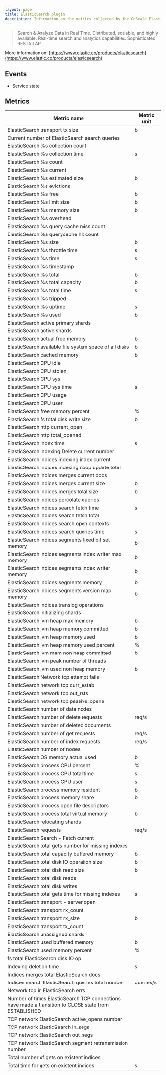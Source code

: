 ```yaml
---
layout: page
title: ElasticSearch plugin
description: Information on the metrics collected by the CoScale ElasticSearch plugin.
---
```


> Search & Analyze Data in Real Time. Distributed, scalable, and highly available. Real-time search and analytics capabilities. Sophisticated RESTful API.

More information on: [https://www.elastic.co/products/elasticsearch](https://www.elastic.co/products/elasticsearch)

## Events

* Service state

## Metrics

| Metric name                                                                                          | Metric unit |
|------------------------------------------------------------------------------------------------------|-------------|
| ElasticSearch transport tx size                                                                      | b           |
| Current number of ElasticSearch search queries                                                       |             |
| ElasticSearch %s collection count                                                                    |             |
| ElasticSearch %s collection time                                                                     | s           |
| ElasticSearch %s count                                                                               |             |
| ElasticSearch %s current                                                                             |             |
| ElasticSearch %s estimated size                                                                      | b           |
| ElasticSearch %s evictions                                                                           |             |
| ElasticSearch %s free                                                                                | b           |
| ElasticSearch %s limit size                                                                          | b           |
| ElasticSearch %s memory size                                                                         | b           |
| ElasticSearch %s overhead                                                                            |             |
| ElasticSearch %s query cache miss count                                                              |             |
| ElasticSearch %s querycache hit count                                                                |             |
| ElasticSearch %s size                                                                                | b           |
| ElasticSearch %s throttle time                                                                       | s           |
| ElasticSearch %s time                                                                                | s           |
| ElasticSearch %s timestamp                                                                           |             |
| ElasticSearch %s total                                                                               | b           |
| ElasticSearch %s total capacity                                                                      | b           |
| ElasticSearch %s total time                                                                          | s           |
| ElasticSearch %s tripped                                                                             |             |
| ElasticSearch %s uptime                                                                              | s           |
| ElasticSearch %s used                                                                                | b           |
| ElasticSearch active primary shards                                                                  |             |
| ElasticSearch active shards                                                                          |             |
| ElasticSearch actual free memory                                                                     | b           |
| ElasticSearch available file system space of all disks                                               | b           |
| ElasticSearch cached memory                                                                          | b           |
| ElasticSearch CPU idle                                                                               |             |
| ElasticSearch CPU stolen                                                                             |             |
| ElasticSearch CPU sys                                                                                |             |
| ElasticSearch CPU sys time                                                                           | s           |
| ElasticSearch CPU usage                                                                              |             |
| ElasticSearch CPU user                                                                               |             |
| ElasticSearch free memory percent                                                                    | %           |
| ElasticSearch fs total disk write size                                                               | b           |
| ElasticSearch http current_open                                                                      |             |
| ElasticSearch http total_opened                                                                      |             |
| ElasticSearch index time                                                                             | s           |
| ElasticSearch indexing Delete current number                                                         |             |
| ElasticSearch indices indexing index current                                                         |             |
| ElasticSearch indices indexing noop update total                                                     |             |
| ElasticSearch indices merges current docs                                                            |             |
| ElasticSearch indices merges current size                                                            | b           |
| ElasticSearch indices merges total size                                                              | b           |
| ElasticSearch indices percolate queries                                                              |             |
| ElasticSearch indices search fetch time                                                              | s           |
| ElasticSearch indices search fetch total                                                             |             |
| ElasticSearch indices search open contexts                                                           |             |
| ElasticSearch indices search queries time                                                            | s           |
| ElasticSearch indices segments fixed bit set memory                                                  | b           |
| ElasticSearch indices segments index writer max memory                                               | b           |
| ElasticSearch indices segments index writer memory                                                   | b           |
| ElasticSearch indices segments memory                                                                | b           |
| ElasticSearch indices segments version map memory                                                    | b           |
| ElasticSearch indices translog operations                                                            |             |
| ElasticSearch initializing shards                                                                    |             |
| ElasticSearch jvm heap max memory                                                                    | b           |
| ElasticSearch jvm heap memory committed                                                              | b           |
| ElasticSearch jvm heap memory used                                                                   | b           |
| ElasticSearch jvm heap memory used percent                                                           | %           |
| ElasticSearch jvm mem non heap committed                                                             | b           |
| ElasticSearch jvm peak number of threads                                                             |             |
| ElasticSearch jvm used non heap memory                                                               | b           |
| ElasticSearch Network tcp attempt fails                                                              |             |
| ElasticSearch network tcp curr_estab                                                                 |             |
| ElasticSearch network tcp out_rsts                                                                   |             |
| ElasticSearch network tcp passive_opens                                                              |             |
| ElasticSearch number of data nodes                                                                   |             |
| ElasticSearch number of delete requests                                                              | req/s       |
| ElasticSearch number of deleted documents                                                            |             |
| ElasticSearch number of get requests                                                                 | req/s       |
| ElasticSearch number of index requests                                                               | req/s       |
| ElasticSearch number of nodes                                                                        |             |
| ElasticSearch OS memory actual used                                                                  | b           |
| ElasticSearch process CPU percent                                                                    | %           |
| ElasticSearch process CPU total time                                                                 | s           |
| ElasticSearch process CPU user                                                                       | s           |
| ElasticSearch process memory resident                                                                | b           |
| ElasticSearch process memory share                                                                   | b           |
| ElasticSearch process open file descriptors                                                          |             |
| ElasticSearch process total virtual memory                                                           | b           |
| ElasticSearch relocating shards                                                                      |             |
| ElasticSearch requests                                                                               | req/s       |
| ElasticSearch Search - Fetch current                                                                 |             |
| ElasticSearch total  gets number for missing indexes                                                 |             |
| ElasticSearch total capacity buffered memory                                                         | b           |
| ElasticSearch total disk IO operation size                                                           | b           |
| ElasticSearch total disk read size                                                                   | b           |
| ElasticSearch total disk reads                                                                       |             |
| ElasticSearch total disk writes                                                                      |             |
| ElasticSearch total gets time for missing indexes                                                    | s           |
| ElasticSearch transport - server open                                                                |             |
| ElasticSearch transport rx_count                                                                     |             |
| ElasticSearch transport rx_size                                                                      | b           |
| ElasticSearch transport tx_count                                                                     |             |
| ElasticSearch unassigned shards                                                                      |             |
| ElasticSearch used buffered memory                                                                   | b           |
| ElasticSearch used memory percent                                                                    | %           |
| fs total ElasticSearch disk IO op                                                                    |             |
| Indexing deletion time                                                                               | s           |
| Indices merges total ElasticSearch docs                                                              |             |
| Indices search ElasticSearch queries total number                                                    | queries/s   |
| Network tcp in ElasticSearch errs                                                                    |             |
| Number of times ElasticSearch TCP connections have made a transition to CLOSE state from ESTABLISHED |             |
| TCP network ElasticSearch active_opens number                                                        |             |
| TCP network ElasticSearch in_segs                                                                    |             |
| TCP network ElasticSearch out_segs                                                                   |             |
| TCP network ElasticSearch segment retransmission number                                              |             |
| Total number of gets on existent indices                                                             |             |
| Total time for gets on existent indices                                                              | s           |
